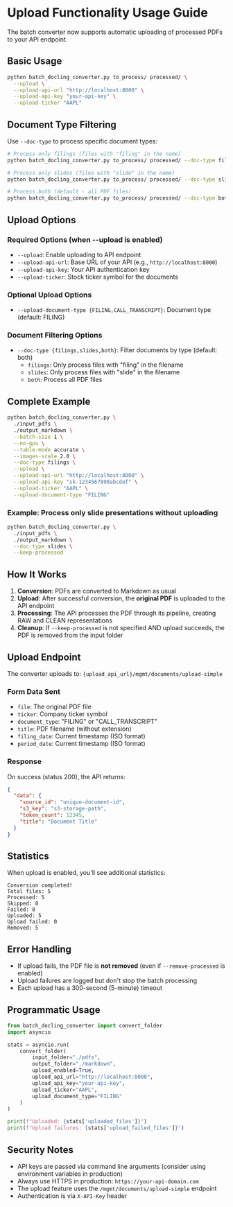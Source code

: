 # Upload Functionality Usage Guide

The batch converter now supports automatic uploading of processed PDFs to your API endpoint.

## Basic Usage

```bash
python batch_docling_converter.py to_process/ processed/ \
  --upload \
  --upload-api-url "http://localhost:8000" \
  --upload-api-key "your-api-key" \
  --upload-ticker "AAPL"
```

## Document Type Filtering

Use `--doc-type` to process specific document types:

```bash
# Process only filings (files with "filing" in the name)
python batch_docling_converter.py to_process/ processed/ --doc-type filings

# Process only slides (files with "slide" in the name)
python batch_docling_converter.py to_process/ processed/ --doc-type slides

# Process both (default - all PDF files)
python batch_docling_converter.py to_process/ processed/ --doc-type both
```

## Upload Options

### Required Options (when --upload is enabled)
- `--upload`: Enable uploading to API endpoint
- `--upload-api-url`: Base URL of your API (e.g., `http://localhost:8000`)
- `--upload-api-key`: Your API authentication key
- `--upload-ticker`: Stock ticker symbol for the documents

### Optional Upload Options
- `--upload-document-type {FILING,CALL_TRANSCRIPT}`: Document type (default: FILING)

### Document Filtering Options
- `--doc-type {filings,slides,both}`: Filter documents by type (default: both)
  - `filings`: Only process files with "filing" in the filename
  - `slides`: Only process files with "slide" in the filename
  - `both`: Process all PDF files

## Complete Example

```bash
python batch_docling_converter.py \
  ./input_pdfs \
  ./output_markdown \
  --batch-size 1 \
  --no-gpu \
  --table-mode accurate \
  --images-scale 2.0 \
  --doc-type filings \
  --upload \
  --upload-api-url "http://localhost:8000" \
  --upload-api-key "sk-1234567890abcdef" \
  --upload-ticker "AAPL" \
  --upload-document-type "FILING"
```

### Example: Process only slide presentations without uploading

```bash
python batch_docling_converter.py \
  ./input_pdfs \
  ./output_markdown \
  --doc-type slides \
  --keep-processed
```

## How It Works

1. **Conversion**: PDFs are converted to Markdown as usual
2. **Upload**: After successful conversion, the **original PDF** is uploaded to the API endpoint
3. **Processing**: The API processes the PDF through its pipeline, creating RAW and CLEAN representations
4. **Cleanup**: If `--keep-processed` is not specified AND upload succeeds, the PDF is removed from the input folder

## Upload Endpoint

The converter uploads to: `{upload_api_url}/mgmt/documents/upload-simple`

### Form Data Sent
- `file`: The original PDF file
- `ticker`: Company ticker symbol
- `document_type`: "FILING" or "CALL_TRANSCRIPT"
- `title`: PDF filename (without extension)
- `filing_date`: Current timestamp (ISO format)
- `period_date`: Current timestamp (ISO format)

### Response
On success (status 200), the API returns:
```json
{
  "data": {
    "source_id": "unique-document-id",
    "s3_key": "s3-storage-path",
    "token_count": 12345,
    "title": "Document Title"
  }
}
```

## Statistics

When upload is enabled, you'll see additional statistics:
```
Conversion completed!
Total files: 5
Processed: 5
Skipped: 0
Failed: 0
Uploaded: 5
Upload failed: 0
Removed: 5
```

## Error Handling

- If upload fails, the PDF file is **not removed** (even if `--remove-processed` is enabled)
- Upload failures are logged but don't stop the batch processing
- Each upload has a 300-second (5-minute) timeout

## Programmatic Usage

```python
from batch_docling_converter import convert_folder
import asyncio

stats = asyncio.run(
    convert_folder(
        input_folder="./pdfs",
        output_folder="./markdown",
        upload_enabled=True,
        upload_api_url="http://localhost:8000",
        upload_api_key="your-api-key",
        upload_ticker="AAPL",
        upload_document_type="FILING"
    )
)

print(f"Uploaded: {stats['uploaded_files']}")
print(f"Upload failures: {stats['upload_failed_files']}")
```

## Security Notes

- API keys are passed via command line arguments (consider using environment variables in production)
- Always use HTTPS in production: `https://your-api-domain.com`
- The upload feature uses the `/mgmt/documents/upload-simple` endpoint
- Authentication is via `X-API-Key` header
